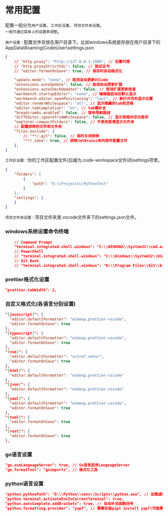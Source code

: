 # 常用配置

配置一般分为`用户设置`、`工作区设置`、`项目文件夹设置`。  
`一般可通过菜单上的设置来调整`。 

`用户设置：`配置文件存放在用户目录下。比如windows系统是存放在用户目录下的AppData\Roaming\Code\User\settings.json  
```json
{
    // "http.proxy": "http://127.0.0.1:1080", // 设置代理
    // "http.proxyStrictSSL": false, // 验证证书
    // "editor.formatOnSave": true, // 保存时自动格式化

    "update.mode": "none", // 取消自动更新VSCode
    "extensions.autoUpdate": false, // 取消自动更新扩展
    "extensions.autoCheckUpdates": false, // 取消扩展更新检查
    "workbench.startupEditor": "none", // 编辑器启动后默认显示
    "workbench.editor.openPositioning": "last", // 新打开页的显示位置
    "editor.renderWhitespace": "all", // 显示隐藏的tab和空格
    "editor.tabCompletion": "on", // tab键补全
    "breadcrumbs.enabled": false, // 禁用导航路径
    "diffEditor.ignoreTrimWhitespace": false, // 显示首尾的空白差异
    "explorer.compactFolders": false, // 不使用紧凑显示文件夹
    // 配置排除的文件和文件夹
    "files.exclude": {
        // "**/.git": false, // 临时关闭排除
        "**/.idea": true, // 排除JetBrains系列软件配置文件
    },
}
```

`工作区设置：`你的工作区配置文件(后缀为.code-workspace文件)的settings项里。
```json
{
	"folders": [
		{
			"path": "E:\\Projects\\PythonTest"
		}
	],
	"settings": {
	}
}
```

`项目文件夹设置：`项目文件夹里.vscode文件夹下的settings.json文件。

### windows系统设置命令终端

```json
    // Command Prompt
    "terminal.integrated.shell.windows": "C:\\WINDOWS\\System32\\cmd.exe",
    // PowerShell
    // "terminal.integrated.shell.windows": "C:\\Windows\\System32\\WindowsPowerShell\\v1.0\\powershell.exe",
    // Git Bash
    // "terminal.integrated.shell.windows": "D:\\Program Files\\Git\\bin\\bash.exe",
```

### prettier格式化设置

```json
"prettier.tabWidth": 2,
```

### 自定义格式化(各语言分别设置)

```json
"[javascript]": {
  "editor.defaultFormatter": "esbenp.prettier-vscode",
  "editor.formatOnSave": true
},
"[typescript]": {
  "editor.defaultFormatter": "esbenp.prettier-vscode",
  "editor.formatOnSave": true
},
"[vue]": {
  "editor.defaultFormatter": "octref.vetur",
  "editor.formatOnSave": true
},
"[html]": {
  "editor.defaultFormatter": "esbenp.prettier-vscode"
},
"[json]": {
  "editor.defaultFormatter": "esbenp.prettier-vscode"
},
"[yaml]": {
  "editor.defaultFormatter": "esbenp.prettier-vscode",
  "editor.formatOnSave": true
},
"[toml]": {
  "editor.formatOnSave": true
},
"[rust]": {
  "editor.formatOnSave": true
},
```

### go语言设置

```json
"go.useLanguageServer": true, // Go语言启用LanguageServer
"go.formatTool": "goimports", // 格式化工具
```

### python语言设置

```json
"python.pythonPath": "D:\\Python\\venv\\Scripts\\python.exe", // 加载虚拟环境(填写虚拟环境python二进制文件绝对路径)
"python.terminal.activateEnvInCurrentTerminal": true,
"python.autoComplete.addBrackets": true, // 自动补全函数括号
"python.formatting.provider": "yapf", // 需要安装pip3 install yapf(可能需要sudo)
```
